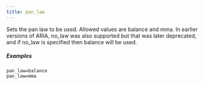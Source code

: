 ```yaml
---
title: pan_law
---
```

Sets the pan law to be used. Allowed values are balance and mma. In earlier
versions of ARIA, no_law was also supported but that was later deprecated, and
if no_law is specified then balance will be used.

##### Examples

```
pan_law=balance
pan_law=mma
```
